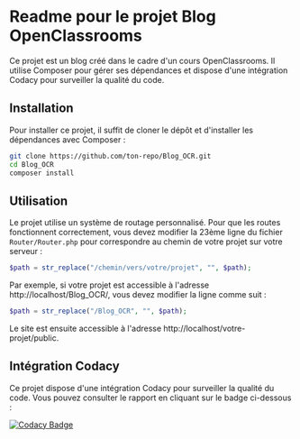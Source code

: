 # Readme pour le projet Blog OpenClassrooms

Ce projet est un blog créé dans le cadre d'un cours OpenClassrooms. Il utilise Composer pour gérer ses dépendances et dispose d'une intégration Codacy pour surveiller la qualité du code.

## Installation


Pour installer ce projet, il suffit de cloner le dépôt et d'installer les dépendances avec Composer :
```bash
git clone https://github.com/ton-repo/Blog_OCR.git
cd Blog_OCR
composer install
```
    

## Utilisation

Le projet utilise un système de routage personnalisé. Pour que les routes fonctionnent correctement, vous devez modifier la 23ème ligne du fichier `Router/Router.php` pour correspondre au chemin de votre projet sur votre serveur :

```php
$path = str_replace("/chemin/vers/votre/projet", "", $path);
```

Par exemple, si votre projet est accessible à l'adresse http://localhost/Blog_OCR/, vous devez modifier la ligne comme suit :

```php
$path = str_replace("/Blog_OCR", "", $path);
```

Le site est ensuite accessible à l'adresse http://localhost/votre-projet/public.

## Intégration Codacy
Ce projet dispose d'une intégration Codacy pour surveiller la qualité du code. Vous pouvez consulter le rapport en cliquant sur le badge ci-dessous :

[![Codacy Badge](https://app.codacy.com/project/badge/Grade/be30f7b34b184566adceef8ad0a50bd8)](https://app.codacy.com/gh/BenDejardin/Blog_OCR/dashboard?utm_source=gh&utm_medium=referral&utm_content=&utm_campaign=Badge_grade)
